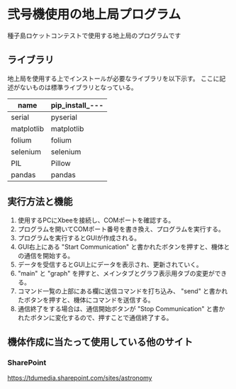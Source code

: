 # 弐号機使用の地上局プログラム

種子島ロケットコンテストで使用する地上局のプログラムです

## ライブラリ
地上局を使用する上でインストールが必要なライブラリを以下示す。
ここに記述がないものは標準ライブラリとなっている。

| name       | pip_install_--- |
|------------|-----------------|
| serial     | pyserial        |
| matplotlib | matplotlib      |
| folium     | folium          |
| selenium   | selenium        |
| PIL        | Pillow          |
| pandas     | pandas          |

## 実行方法と機能
1. 使用するPCにXbeeを接続し、COMポートを確認する。
2. プログラムを開いてCOMポート番号を書き換え、プログラムを実行する。
3. プログラムを実行するとGUIが作成される。 
4. GUI右上にある "Start Communication" と書かれたボタンを押すと、機体との通信を開始する。
5. データを受信するとGUI上にデータを表示され、更新されていく。
6. "main" と "graph" を押すと、メインタブとグラフ表示用タブの変更ができる。
7. コマンド一覧の上部にある欄に送信コマンドを打ち込み、 "send" と書かれたボタンを押すと、機体にコマンドを送信する。
8. 通信終了をする場合は、通信開始ボタンが "Stop Communication" と書かれたボタンに変化するので、押すことで通信終了する。


## 機体作成に当たって使用している他のサイト
### SharePoint

<https://tdumedia.sharepoint.com/sites/astronomy>


